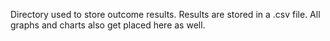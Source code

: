 Directory used to store outcome results. Results are stored in a .csv file. All graphs and charts also get placed here as well.
